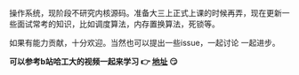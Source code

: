 操作系统，现阶段不研究内核源码。准备大三上正式上课的时候再弄，现在更新一些面试常考的知识，比如调度算法，内存置换算法，死锁等。

如果有能力贡献，十分欢迎。当然也可以提出一些issue，一起讨论 一起进步。

**可以参考b站哈工大的视频一起来学习 :point_right: [地址](https://www.bilibili.com/video/BV1d4411v7u7?p=23) :smirk:**
